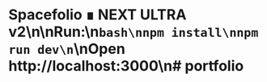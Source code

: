 # Spacefolio ∎ NEXT ULTRA v2\n\nRun:\n```bash\nnpm install\nnpm run dev\n```\nOpen http://localhost:3000\n#   p o r t f o l i o  
 